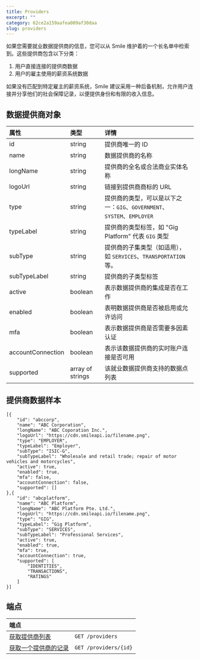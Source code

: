 ```yaml
---
title: Providers  
excerpt: ""  
category: 62ce2a159aafea009af30daa  
slug: providers
---
```

如果您需要就业数据提供商的信息，您可以从 Smile 维护着的一个长名单中检索到。这些提供商包含以下分类：

1. 用户直接连接的提供商数据
2. 用户的雇主使用的薪资系统数据

如果没有匹配到特定雇主的薪资系统，Smile 建议采用一种后备机制，允许用户连接并分享他们的社会保障记录，以便提供身份和有限的收入信息。

## 数据提供商对象

| 属性         | 类型               | 详情                                                    |
| :---------------- |:-----------------|:------------------------------------------------------|
| id                | string           | 提供商唯一的 ID                                             |
| name              | string           | 数据提供商的名称                                              |
| longName          | string           | 提供商的全名或合法商业实体名称                                       |
| logoUrl           | string           | 链接到提供商商标的 URL                                         |
| type              | string           | 提供商的类型，可以是以下之一：`GIG`、`GOVERNMENT`、`SYSTEM`、`EMPLOYER` |
| typeLabel         | string           | 提供商的类型标签，如 "Gig Platform" 代表 `GIG` 类型                 |
| subType           | string           | 提供商的子集类型（如适用），如 `SERVICES`、`TRANSPORTATION` 等。        |
| subTypeLabel      | string           | 提供商的子类型标签                                             |
| active            | boolean          | 表示数据提供商的集成是否在工作                                       |
| enabled           | boolean          | 表明数据提供商是否被启用或允许访问                                     |
| mfa               | boolean          | 表示数据提供商是否需要多因素认证                                      |
| accountConnection | boolean          | 表示该数据提供商的实时账户连接是否可用                                   |
| supported         | array of strings | 该就业数据提供商支持的数据点列表                                      |

## 提供商数据样本

```
[{
    "id": "abccorp",
    "name": "ABC Corporation",
    "longName": "ABC Coporation Inc.",
    "logoUrl": "https://cdn.smileapi.io/filename.png",
    "type": "EMPLOYER",
    "typeLabel": "Employer",
    "subType": "ISIC-G",
    "subTypeLabel": "Wholesale and retail trade; repair of motor vehicles and motorcycles",
    "active": true,
    "enabled": true,
    "mfa": false,
    "accountConnection": false,
    "supported": []
},{
    "id": "abcplatform",
    "name": "ABC Platform",
    "longName": "ABC Platform Pte. Ltd.",
    "logoUrl": "https://cdn.smileapi.io/filename.png",
    "type": "GIG",
    "typeLabel": "Gig Platform",
    "subType": "SERVICES",
    "subTypeLabel": "Professional Services",
    "active": true,
    "enabled": true,
    "mfa": true,
    "accountConnection": true,
    "supported": [
        "IDENTITIES",
        "TRANSACTIONS",
        "RATINGS"
    ]
}]
```



## 端点

| 端点                                      |                       |
|:----------------------------------------| :-------------------- |
| [获取提供商列表](/reference/list-providers)    | `GET /providers`      |
| [获取一个提供商的记录](/reference/get-provider-1) | `GET /providers/{id}` |